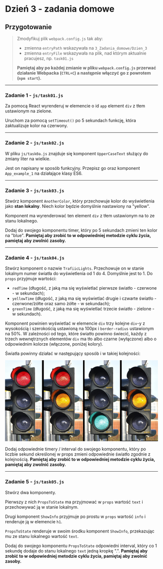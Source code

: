 # Dzień 3 - zadania domowe

## Przygotowanie
> Zmodyfikuj plik `webpack.config.js` tak aby:
> - zmienna `entryPath` wskazywała na `3_Zadania_domowe/Dzien_3`
> - zmienna `entryFile` wskazywała na plik, nad którym aktualnie pracujesz, np. `task01.js`
>
> **Pamiętaj aby po każdej zmianie w pliku `webpack.config.js` przerwać działanie Webpacka (`CTRL+C`) a następnie włączyć go z powrotem (`npm start`).**

---

### Zadanie 1 - `js/task01.js`

Za pomocą React wyrenderuj w elemencie o id ```app``` element ```div``` z tłem ustawionym na zielone.

Uruchom za pomocą ```setTimeout()``` po 5 sekundach funkcję, która zaktualizuje kolor na czerwony.

---

### Zadanie 2 - `js/task02.js`

W pliku `js/task0a.js` znajduje się komponent `UpperCaseText` służący do zmiany liter na wielkie.

Jest on napisany w sposób funkcyjny. Przepisz go oraz komponent `App_example_1` na działające klasy ES6.

---

### Zadanie 3 - `js/task03.js`

Stwórz komponent `AnotherColor`, który przechowuje kolor do wyświetlenia jako **stan lokalny**. Niech kolor będzie domyślnie nastawiony na "yellow".

Komponent ma wyrenderować ten element `div` z tłem ustawionym na to ze stanu lokalnego.

Dodaj do swojego komponentu timer, który po 5 sekundach zmieni ten kolor na "blue". **Pamiętaj aby zrobić to w odpowiedniej metodzie cyklu życia, pamiętaj aby zwolnić zasoby.**

---

### Zadanie 4 - `js/task04.js`

Stwórz komponent o nazwie `TrafiicLights`. Przechowuje on w stanie lokalnym numer światła do wyświetlenia od 1 do 4. Domyślnie jest to 1. Do `props` przyjmuje wartości:
 - `redTime` (długość, z jaką ma się wyświetlać pierwsze światło - czerwone - w sekundach);
 - `yellowTime` (długość, z jaką ma się wyświetlać drugie i czwarte światło - czerwone/żółte oraz samo żółte - w sekundach);
 - `greenTime` (długość, z jaką ma się wyświetlać trzecie światło - zielone - w sekundach).

Komponent powinien wyświetlać w elemencie `div` trzy kolejne `div`-y z wysokością i szerokością ustawioną na 100px i `border-radius` ustawionym na 50%. W zależności od tego, które światło powinno świecić, każdy z trzech wewnętrznych elementów `div` ma tło albo czarne (wyłączone) albo o odpowiednim kolorze (włączone, poniżej kolory).

Światła powinny działać w następujący sposób i w takiej kolejności:

 ![Zadanie 3 światła](img/task04.jpg "Zadanie 3 światła")

 Dodaj odpowiednie timery / interval do swojego komponentu, który po liczbie sekund określonej w props zmieni odpowiednie światło zgodnie z kolejnością. **Pamiętaj aby zrobić to w odpowiedniej metodzie cyklu życia, pamiętaj aby zwolnić zasoby.**

---

### Zadanie 5 - `js/task05.js`

Stwórz dwa komponenty.

Pierwszy z nich `PropsToState` ma przyjmować w `props` wartość `text` i przechowywać ją w stanie lokalnym.

Drugi komponent `ShowInfo` przyjmuje po prostu w `props` wartość `info` i renderuje ją w elemencie `h1`.

`PropsToState` renderuje w swoim środku komponent `ShowInfo`, przekazując mu ze stanu lokalnego wartość `text`.

Dodaj do swojego komponentu `PropsToState` odpowiedni interval, który co 1 sekundę dodaje do stanu lokalnego `text` jedną kropkę ".". **Pamiętaj aby zrobić to w odpowiedniej metodzie cyklu życia, pamiętaj aby zwolnić zasoby.**
